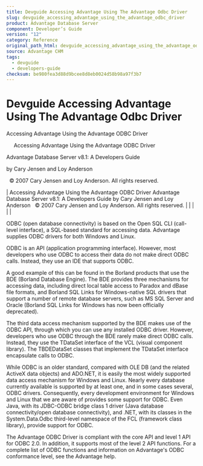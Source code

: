 ```yaml
---
title: Devguide Accessing Advantage Using The Advantage Odbc Driver
slug: devguide_accessing_advantage_using_the_advantage_odbc_driver
product: Advantage Database Server
component: Developer’s Guide
version: "12"
category: Reference
original_path_html: devguide_accessing_advantage_using_the_advantage_odbc_driver.htm
source: Advantage CHM
tags:
  - devguide
  - developers-guide
checksum: be980fea3d88d9bcee8d8eb0024d58b98a97f3b7
---
```


# Devguide Accessing Advantage Using The Advantage Odbc Driver

Accessing Advantage Using the Advantage ODBC Driver

     Accessing Advantage Using the Advantage ODBC Driver

Advantage Database Server v8.1: A Developers Guide

by Cary Jensen and Loy Anderson

  © 2007 Cary Jensen and Loy Anderson. All rights reserved.

| Accessing Advantage Using the Advantage ODBC Driver  Advantage Database Server v8.1: A Developers Guide  by Cary Jensen and Loy Anderson    © 2007 Cary Jensen and Loy Anderson. All rights reserved. |  |  |  |  |

ODBC (open database connectivity) is based on the Open SQL CLI (call-level interface), a SQL-based standard for accessing data. Advantage supplies ODBC drivers for both Windows and Linux.

ODBC is an API (application programming interface). However, most developers who use ODBC to access their data do not make direct ODBC calls. Instead, they use an IDE that supports ODBC.

A good example of this can be found in the Borland products that use the BDE (Borland Database Engine). The BDE provides three mechanisms for accessing data, including direct local table access to Paradox and dBase file formats, and Borland SQL Links for Windows-native SQL drivers that support a number of remote database servers, such as MS SQL Server and Oracle (Borland SQL Links for Windows has now been officially deprecated).

The third data access mechanism supported by the BDE makes use of the ODBC API, through which you can use any installed ODBC driver. However, developers who use ODBC through the BDE rarely make direct ODBC calls. Instead, they use the TDataSet interface of the VCL (visual component library). The TBDEDataSet classes that implement the TDataSet interface encapsulate calls to ODBC.

While ODBC is an older standard, compared with OLE DB (and the related ActiveX data objects) and ADO.NET, it is easily the most widely supported data access mechanism for Windows and Linux. Nearly every database currently available is supported by at least one, and in some cases several, ODBC drivers. Consequently, every development environment for Windows and Linux that we are aware of provides some support for ODBC. Even Java, with its JDBC-ODBC bridge class 1 driver (Java database connectivity/open database connectivity), and .NET, with its classes in the System.Data.Odbc third-level namespace of the FCL (framework class library), provide support for ODBC.

The Advantage ODBC Driver is compliant with the core API and level 1 API for ODBC 2.0. In addition, it supports most of the level 2 API functions. For a complete list of ODBC functions and information on Advantage's ODBC conformance level, see the Advantage help.
